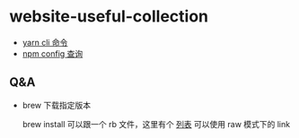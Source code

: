 # website-useful-collection

- [yarn cli 命令](https://yarnpkg.com/cli/set/version)
- [npm config 查询](https://docs.npmjs.com/using-npm/config)

## Q&A

- brew 下载指定版本

  brew install 可以跟一个 rb 文件，这里有个 [列表](https://github.com/Homebrew/homebrew-core/pulls?q=is%3Apr+is%3Amerged+yarn+) 可以使用 raw 模式下的 link
